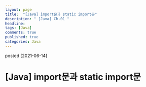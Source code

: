 ```yaml
---
layout: page
title:  "[Java] import문과 static import문"
description: " [Java] Ch-01 "
headline: 
tags: [Java]
comments: true
published: true
categories: Java
---
```

posted [2021-06-14] 

# [Java] import문과 static import문
